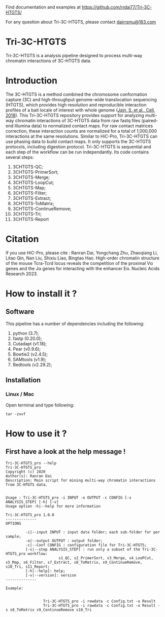 Find documentation and examples at https://github.com/rrdai77/Tri-3C-HTGTS/

For any question about Tri-3C-HTGTS, please contact dairrsmu@163.com

# Tri-3C-HTGTS
 Tri-3C-HTGTS is a analysis pipeline designed to process multi-way chromatin interactions of 3C-HTGTS data.
 
# Introduction
 The 3C-HTGTS is a method combined the chromosome conformation capture (3C) and high-throughput genome-wide translocation sequencing (HTGTS), which provides high resolution and reproducible interaction profiles of a bait locale of interest with whole genome ([Jain, S. et al., Cell, 2018](https://www.sciencedirect.com/science/article/pii/S009286741830566X?via%3Dihub)).
 This Tri-3C-HTGTS repository provides support for analyzing multi-way chromatin interactions of 3C-HTGTS data from raw fastq files (paired-end Illumina data) to normalized contact maps. For raw contact matrices correction, these interaction counts are normalized for a total of 1,000,000 interactions at the same resolutions. Similar to HiC-Pro, Tri-3C-HTGTS can use phasing data to build contact maps. It only supports the 3C-HTGTS protocols, including digestion protocol.
 Tri-3C-HTGTS is sequential and each step of the workflow can be run independantly.
 Its code contains several steps:
 1) 3CHTGTS-QC;
 2) 3CHTGTS-PrimerSort;
 3) 3CHTGTS-Merge;
 4) 3CHTGTS-LoopCut;
 5) 3CHTGTS-Map;
 6) 3CHTGTS-Filter;
 7) 3CHTGTS-Extract;
 8) 3CHTGTS-ToMatrix;
 9) 3CHTGTS-ContinueRemove;
 10) 3CHTGTS-Tri;
 11) 3CHTGTS-Report

# Citation
 If you use HiC-Pro, please cite :
 Ranran Dai, Yongchang Zhu, Zhaoqiang Li, Litao Qin, Nan Liu, Shixiu Liao, Bingtao Hao. High-order chromatin structure of the mouse Tcra-Tcrd locus reveals the
competition of the proximal Vα genes and the Jα genes for interacting with the enhancer Eα. Nucleic Acids Research 2023.

# How to install it ?
## Software
This pipeline has a number of dependencies including the following:
1) python (3.7);
2) fastp (0.20.0);
3) Cutadapt (v1.18);
4) Pear (v0.9.6);
5) Bowtie2 (v2.4.5);
6) SAMtools (v1.9);
7) Bedtools (v2.29.2);

## Installation
### Linux / Mac
Open terminal and type following:
```
tar -zxvf 

```

# How to use it ?
## First have a look at the help message !
```
Tri-3C-HTGTS_pro --help
Tri-3C-HTGTS_pro
Copyright (c) 2020
Author(s): Ranran Dai
Description: Main script for mining multi-way chromatin interactions from 3C-HTGTS data.


Usage : Tri-3C-HTGTS_pro -i INPUT -o OUTPUT -c CONFIG [-s ANALYSIS_STEP] [-h] [-v]
Usage option -h|--help for more information

Tri-3C-HTGTS_pro 1.0.0
--------------
OPTIONS

         -i|--input INPUT : input data folder; each sub-folder for per sample;
         -o|--output OUTPUT : output folder;
         -c|--Conf CONFIG : configuration file for Tri-3C-HTGTS;
         [-s|--step ANALYSIS_STEP] : run only a subset of the Tri-3C-HTGTS_pro workflow:
                        s1_QC, s2_PrimerSort, s3_Merge, s4_LooPCut, s5_Map, s6_Filter, s7_Extract, s8_ToMatrix, s9_ContinueRemove, s10_Tri, s11_Report;
         [-h|--help]: help;
         [-v|--version]: version
--------------

Example:


                 Tri-3C-HTGTS_pro -i rawdata -c Config.txt -o Result
                 Tri-3C-HTGTS_pro -i rawdata -c Config.txt -o Result -s s8_ToMatrix s9_ContinueRemove s10_Tri
                 
```











